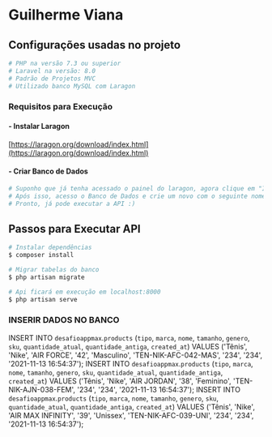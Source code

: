 # Guilherme Viana

## Configurações usadas no projeto

```bash
# PHP na versão 7.3 ou superior
# Laravel na versão: 8.0
# Padrão de Projetos MVC
# Utilizado banco MySQL com Laragon
```

### Requisitos para Execução

#### - Instalar Laragon
[https://laragon.org/download/index.html](https://laragon.org/download/index.html)

#### - Criar Banco de Dados
```bash
# Suponho que já tenha acessado o painel do laragon, agora clique em "Iniciar Tudo".
# Após isso, acesso o Banco de Dados e crie um novo com o seguinte nome: desafioappmax
# Pronto, já pode executar a API :)
```

## Passos para Executar API

```bash
# Instalar dependências
$ composer install

# Migrar tabelas do banco
$ php artisan migrate

# Api ficará em execução em localhost:8000
$ php artisan serve
```

### INSERIR DADOS NO BANCO

INSERT INTO `desafioappmax`.`products` (`tipo`, `marca`, `nome`, `tamanho`, `genero`, `sku`, `quantidade_atual`, `quantidade_antiga`, `created_at`) VALUES ('Tênis', 'Nike', 'AIR FORCE', '42', 'Masculino', 'TEN-NIK-AFC-042-MAS', '234', '234', '2021-11-13 16:54:37');
INSERT INTO `desafioappmax`.`products` (`tipo`, `marca`, `nome`, `tamanho`, `genero`, `sku`, `quantidade_atual`, `quantidade_antiga`, `created_at`) VALUES ('Tênis', 'Nike', 'AIR JORDAN', '38', 'Feminino', 'TEN-NIK-AJN-038-FEM', '234', '234', '2021-11-13 16:54:37');
INSERT INTO `desafioappmax`.`products` (`tipo`, `marca`, `nome`, `tamanho`, `genero`, `sku`, `quantidade_atual`, `quantidade_antiga`, `created_at`) VALUES ('Tênis', 'Nike', 'AIR MAX INFINITY', '39', 'Unissex', 'TEN-NIK-AFC-039-UNI', '234', '234', '2021-11-13 16:54:37');
